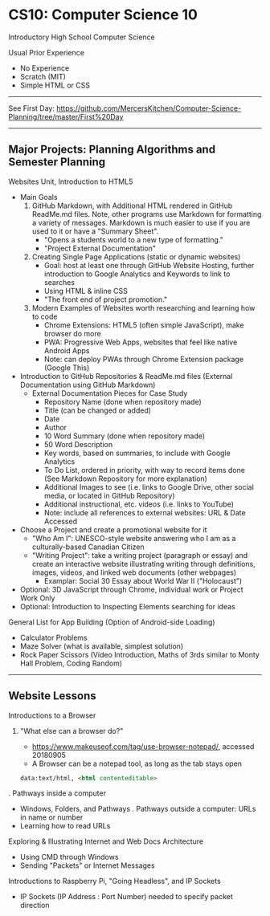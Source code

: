 # CS10: Computer Science 10
Introductory High School Computer Science

Usual Prior Experience
- No Experience
- Scratch (MIT)
- Simple HTML or CSS

---

See First Day: https://github.com/MercersKitchen/Computer-Science-Planning/tree/master/First%20Day

---

## Major Projects: Planning Algorithms and Semester Planning
Websites Unit, Introduction to HTML5
- Main Goals
  1. GitHub Markdown, with Additional HTML rendered in GitHub ReadMe.md files. Note, other programs use Markdown for formatting a variety of messages. Markdown is much easier to use if you are used to it or have a "Summary Sheet".
     - "Opens a students world to a new type of formatting."
     - "Project External Documentation"
  2. Creating Single Page Applications (static or dynamic websites)
     - Goal: host at least one through GitHub Website Hosting, further introduction to Google Analytics and Keywords to link to searches
     - Using HTML & inline CSS
     - "The front end of project promotion."
  3. Modern Examples of Websites worth researching and learning how to code
     - Chrome Extensions: HTML5 (often simple JavaScript), make browser do more
     - PWA: Progressive Web Apps, websites that feel like native Android Apps
     - Note: can deploy PWAs through Chrome Extension package (Google This)
- Introduction to GitHub Repositories & ReadMe.md files (External Documentation using GitHub Markdown)
   - External Documentation Pieces for Case Study
      - Repository Name (done when repository made)
      - Title (can be changed or added)
      - Date
      - Author
      - 10 Word Summary (done when repository made)
      - 50 Word Description
      - Key words, based on summaries, to include with Google Analytics
      - To Do List, ordered in priority, with way to record items done (See Markdown Repository for more explanation)
      - Additional Images to see (i.e. links to Google Drive, other social media, or located in GitHub Repository)
      - Additional instructional, etc. videos (i.e. links to YouTube)
      - Note: include all references to external websites: URL & Date Accessed
- Choose a Project and create a promotional website for it
   - "Who Am I": UNESCO-style website answering who I am as a culturally-based Canadian Citizen
   - "Writing Project": take a writing project (paragraph or essay) and create an interactive website illustrating writing through definitions, images, videos, and linked web documents (other webpages)
     - Examplar: Social 30 Essay about World War II ("Holocaust")
- Optional: 3D JavaScript through Chrome, individual work or Project Work Only
- Optional: Introduction to Inspecting Elements searching for ideas

General List for App Building (Option of Android-side Loading)
- Calculator Problems
- Maze Solver (what is available, simplest solution)
- Rock Paper Scissors (Video Introduction, Maths of 3rds similar to Monty Hall Problem, Coding Random)

---

## Website Lessons

Introductions to a Browser
1. "What else can a browser do?"
   - https://www.makeuseof.com/tag/use-browser-notepad/, accessed 20180905
   - A Browser can be a notepad tool, as long as the tab stays open

   ```html
   data:text/html, <html contenteditable>
   ```

. Pathways inside a computer
  - Windows, Folders, and Pathways
. Pathways outside a computer: URLs in name or number
  - Learning how to read URLs

Exploring & Illustrating Internet and Web Docs Architecture
- Using CMD through Windows
- Sending "Packets" or Internet Messages

Introductions to Raspberry Pi, "Going Headless", and IP Sockets
- IP Sockets (IP Address : Port Number) needed to specify packet direction
